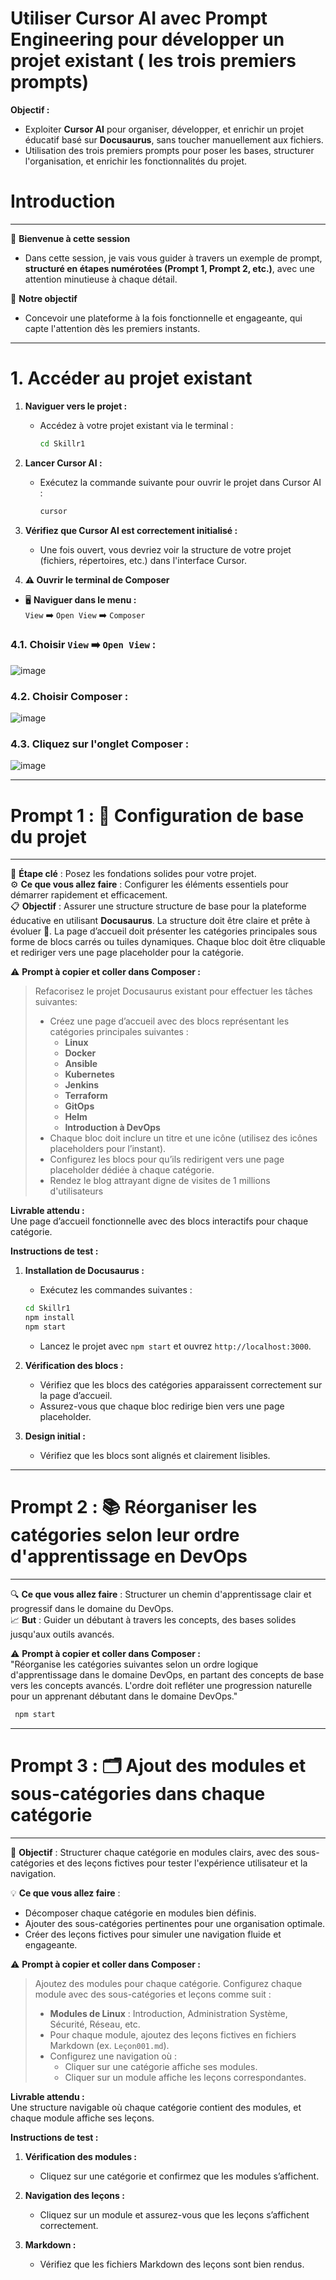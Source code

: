 # Utiliser Cursor AI avec Prompt Engineering pour développer un projet existant ( les trois premiers prompts)

**Objectif :**  
- Exploiter **Cursor AI** pour organiser, développer, et enrichir un projet éducatif basé sur **Docusaurus**, sans toucher manuellement aux fichiers.
- Utilisation des trois premiers prompts pour poser les bases, structurer l'organisation, et enrichir les fonctionnalités du projet.


# Introduction 
---

🚀 **Bienvenue à cette session**  
- Dans cette session, je vais vous guider à travers un exemple de prompt, **structuré en étapes numérotées (Prompt 1, Prompt 2, etc.)**, avec une attention minutieuse à chaque détail.  

🎯 **Notre objectif**  
- Concevoir une plateforme à la fois fonctionnelle et engageante, qui capte l'attention dès les premiers instants.  


---

# **1. Accéder au projet existant**

1. **Naviguer vers le projet :**
   - Accédez à votre projet existant via le terminal :
     ```bash
     cd Skillr1
     ```

2. **Lancer Cursor AI :**
   - Exécutez la commande suivante pour ouvrir le projet dans Cursor AI :
     ```bash
     cursor
     ```

3. **Vérifiez que Cursor AI est correctement initialisé :**
   - Une fois ouvert, vous devriez voir la structure de votre projet (fichiers, répertoires, etc.) dans l'interface Cursor.


4. **⚠️ Ouvrir le terminal de Composer**

- 🖥️ **Naviguer dans le menu :**  
  `View` ➡️ `Open View` ➡️ `Composer`  

### 4.1. Choisir  `View` ➡️ `Open View` :

![image](https://github.com/user-attachments/assets/932e7fb6-61ad-405d-97bc-1613944f5331)

### 4.2. Choisir Composer :

![image](https://github.com/user-attachments/assets/1a53f83b-e6f3-4fdc-b15c-50173ab25316)

### 4.3. Cliquez sur l'onglet Composer :

![image](https://github.com/user-attachments/assets/fc39bdd3-a7e7-4fa2-b079-216d930e62fa)



---
# **Prompt 1 : 🚧 Configuration de base du projet**  
---

🔑 **Étape clé** : Posez les fondations solides pour votre projet.  
⚙️ **Ce que vous allez faire** : Configurer les éléments essentiels pour démarrer rapidement et efficacement.  
📋 **Objectif** : Assurer une structure structure de base pour la plateforme éducative en utilisant **Docusaurus**. La structure doit être claire et prête à évoluer 🚀. La page d’accueil doit présenter les catégories principales sous forme de blocs carrés ou tuiles dynamiques. Chaque bloc doit être cliquable et rediriger vers une page placeholder pour la catégorie.  



⚠️ **Prompt à copier et coller dans Composer :**  
> Refacorisez le projet Docusaurus existant pour effectuer les tâches suivantes:  
> - Créez une page d’accueil avec des blocs représentant les catégories principales suivantes :  
>   - **Linux**
>   - **Docker**
>   - **Ansible**  
>   - **Kubernetes**  
>   - **Jenkins**  
>   - **Terraform**  
>   - **GitOps**  
>   - **Helm**  
>   - **Introduction à DevOps**  
> - Chaque bloc doit inclure un titre et une icône (utilisez des icônes placeholders pour l’instant).  
> - Configurez les blocs pour qu’ils redirigent vers une page placeholder dédiée à chaque catégorie.
> - Rendez le blog attrayant digne de visites de 1 millions d'utilisateurs

**Livrable attendu :**  
Une page d’accueil fonctionnelle avec des blocs interactifs pour chaque catégorie.  

**Instructions de test :**  
1. **Installation de Docusaurus :**  
   - Exécutez les commandes suivantes :

   ```bash
   cd Skillr1
   npm install
   npm start
   ```

   - Lancez le projet avec `npm start` et ouvrez `http://localhost:3000`.  


1. **Vérification des blocs :**  
   - Vérifiez que les blocs des catégories apparaissent correctement sur la page d’accueil.  
   - Assurez-vous que chaque bloc redirige bien vers une page placeholder.  

2. **Design initial :**  
   - Vérifiez que les blocs sont alignés et clairement lisibles.  



---
# **Prompt 2 : 📚 Réorganiser les catégories selon leur ordre d'apprentissage en DevOps**  
---

🔍 **Ce que vous allez faire** : Structurer un chemin d'apprentissage clair et progressif dans le domaine du DevOps.  
📈 **But** : Guider un débutant à travers les concepts, des bases solides jusqu'aux outils avancés.  

⚠️ **Prompt à copier et coller dans Composer :**  
"Réorganise les catégories suivantes selon un ordre logique d'apprentissage dans le domaine DevOps, en partant des concepts de base vers les concepts avancés. L'ordre doit refléter une progression naturelle pour un apprenant débutant dans le domaine DevOps."


  ```bash
   npm start
   ```

---
# **Prompt 3 : 🗂️ Ajout des modules et sous-catégories dans chaque catégorie**  
---

🎯 **Objectif** : Structurer chaque catégorie en modules clairs, avec des sous-catégories et des leçons fictives pour tester l'expérience utilisateur et la navigation.  

💡 **Ce que vous allez faire** :  
- Décomposer chaque catégorie en modules bien définis.  
- Ajouter des sous-catégories pertinentes pour une organisation optimale.  
- Créer des leçons fictives pour simuler une navigation fluide et engageante.  


⚠️ **Prompt à copier et coller dans Composer :**  

> Ajoutez des modules pour chaque catégorie.
> Configurez chaque module avec des sous-catégories et leçons comme suit :  
> - **Modules de Linux** : Introduction, Administration Système, Sécurité, Réseau, etc.  
> - Pour chaque module, ajoutez des leçons fictives en fichiers Markdown (ex. `Leçon001.md`).  
> - Configurez une navigation où :  
>   - Cliquer sur une catégorie affiche ses modules.  
>   - Cliquer sur un module affiche les leçons correspondantes.  

**Livrable attendu :**  
Une structure navigable où chaque catégorie contient des modules, et chaque module affiche ses leçons.  

**Instructions de test :**  
1. **Vérification des modules :**  
   - Cliquez sur une catégorie et confirmez que les modules s’affichent.  

2. **Navigation des leçons :**  
   - Cliquez sur un module et assurez-vous que les leçons s’affichent correctement.  

3. **Markdown :**  
   - Vérifiez que les fichiers Markdown des leçons sont bien rendus.  

